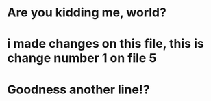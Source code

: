 # Are you kidding me, world?
# i made changes on this file, this is change number 1 on file 5
# Goodness another line!?